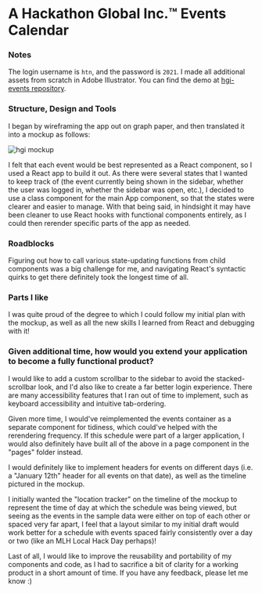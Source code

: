 # A Hackathon Global Inc.™ Events Calendar

### Notes
The login username is `htn`, and the password is `2021`. I made all additional assets from scratch in Adobe Illustrator.
You can find the demo at [hgi-events repository](https://midnightingale.github.io/hgi-events/ "the GitHub pages deployment for this repository").

### Structure, Design and Tools
I began by wireframing the app out on graph paper, and then translated it into a mockup as follows:

![hgi mockup](https://i.imgur.com/LAHWLZW.png "hgi mockup")

I felt that each event would be best represented as a React component, so I used a React app to build it out. As there were several states that I wanted to keep track of (the event currently being shown in the sidebar, whether the user was logged in, whether the sidebar was open, etc.), I decided to use a class component for the main App component, so that the states were clearer and easier to manage. With that being said, in hindsight it may have been cleaner to use React hooks with functional components entirely, as I could then rerender specific parts of the app as needed.

### Roadblocks
Figuring out how to call various state-updating functions from child components was a big challenge for me, and navigating React's syntactic quirks to get there definitely took the longest time of all.

### Parts I like
I was quite proud of the degree to which I could follow my initial plan with the mockup, as well as all the new skills I learned from React and debugging with it!

### Given additional time, how would you extend your application to become a fully functional product?

I would like to add a custom scrollbar to the sidebar to avoid the stacked-scrollbar look, and I'd also like to create a far better login experience. There are many accessibility features that I ran out of time to implement, such as keyboard accessibility and intuitive tab-ordering.

Given more time, I would've reimplemented the events container as a separate component for tidiness, which could've helped with the rerendering frequency. If this schedule were part of a larger application, I would also definitely have built all of the above in a page component in the "pages" folder instead.

I would definitely like to implement headers for events on different days (i.e. a "January 12th" header for all events on that date), as well as the timeline pictured in the mockup. 

I initially wanted the "location tracker" on the timeline of the mockup to represent the time of day at which the schedule was being viewed, but seeing as the events in the sample data were either on top of each other or spaced very far apart, I feel that a layout similar to my initial draft would work better for a schedule with events spaced fairly consistently over a day or two (like an MLH Local Hack Day perhaps)!

Last of all, I would like to improve the reusability and portability of my components and code, as I had to sacrifice a bit of clarity for a working product in a short amount of time. If you have any feedback, please let me know :) 

